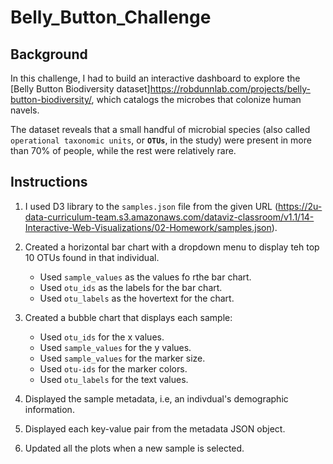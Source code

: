 # Belly_Button_Challenge

## Background
In this challenge, I had to build an interactive dashboard to explore the [Belly Button Biodiversity dataset]https://robdunnlab.com/projects/belly-button-biodiversity/, which catalogs the microbes that colonize human navels.

The dataset reveals that a small handful of microbial species (also called `operational taxonomic units`, or **`OTUs`**, in the study) were present in more than 70% of people, while the rest were relatively rare.

## Instructions
1. I used D3 library to the `samples.json` file from the given URL (https://2u-data-curriculum-team.s3.amazonaws.com/dataviz-classroom/v1.1/14-Interactive-Web-Visualizations/02-Homework/samples.json).

2. Created a horizontal bar chart with a dropdown menu to display teh top 10 OTUs found in that individual.
    - Used `sample_values` as the values fo rthe bar chart.
    - Used `otu_ids` as the labels for the bar chart.
    - Used `otu_labels` as the hovertext for the chart.

3. Created a bubble chart that displays each sample:
    - Used `otu_ids` for the x values.
    - Used `sample_values` for the y values.
    - Used `sample_values` for the marker size.
    - Used `otu-ids` for the marker colors.
    - Used `otu_labels` for the text values.

4. Displayed the sample metadata, i.e, an indivdual's demographic information.

5. Displayed each key-value pair from the metadata JSON object.

6. Updated all the plots when a new sample is selected.